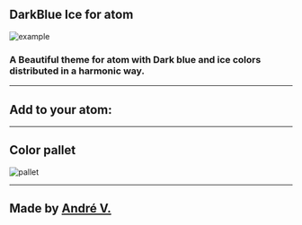 ## DarkBlue Ice for atom
![example](https://cdn.discordapp.com/attachments/774302890142597160/864123164719185930/unknown.png)
### A Beautiful theme for atom with Dark blue and ice colors distributed in a harmonic way.

---

## Add to your atom:

---

## Color pallet
![pallet](https://camo.githubusercontent.com/2e67f609b99ede006ac943a892c90ee79e335503d4f0a48182e4351e82e6eb10/68747470733a2f2f63646e2e646973636f72646170702e636f6d2f6174746163686d656e74732f3737343330323839303134323539373136302f3836333739313735313436313939343439362f756e6b6e6f776e2e706e67)

---

## Made by [André V.](https://github.com/Dedsd)
